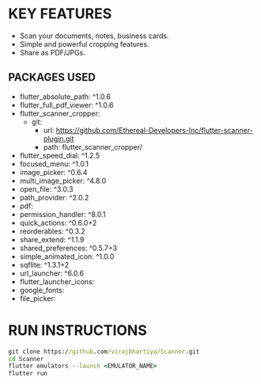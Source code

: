 # KEY FEATURES

- Scan your documents, notes, business cards.
- Simple and powerful cropping features.
- Share as PDF/JPGs.

## PACKAGES USED

-  flutter_absolute_path: ^1.0.6
-  flutter_full_pdf_viewer: ^1.0.6
-  flutter_scanner_cropper:
    - git:
      - url: https://github.com/Ethereal-Developers-Inc/flutter-scanner-plugin.git
      - path: flutter_scanner_cropper/
-  flutter_speed_dial: ^1.2.5
-  focused_menu: ^1.0.1
-  image_picker: ^0.6.4
-  multi_image_picker: ^4.8.0
-  open_file: ^3.0.3
-  path_provider: ^2.0.2
-  pdf:
-  permission_handler: ^8.0.1
-  quick_actions: ^0.6.0+2
-  reorderables: ^0.3.2
-  share_extend: ^1.1.9
-  shared_preferences: ^0.5.7+3
-  simple_animated_icon: ^1.0.0
-  sqflite: ^1.3.1+2
-  url_launcher: ^6.0.6
-  flutter_launcher_icons:
-  google_fonts:
-  file_picker: 
# RUN INSTRUCTIONS

```cmd
git clone https://github.com/virajbhartiya/Scanner.git
cd Scanner
flutter emulators --launch <EMULATOR_NAME>
flutter run
```
